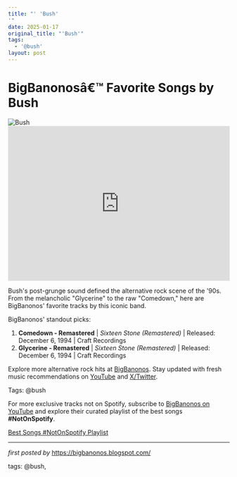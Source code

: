 ```yaml
---
title: "' 'Bush'
'"
date: 2025-01-17
original_title: "'Bush'"
tags:
  - '@bush'
layout: post
---
```

<!-- Title of the Post -->
<h1 >BigBanonosâ€™ Favorite Songs by Bush</h1> <!-- Featured Image -->
<div > <img src="https://i.scdn.co/image/ab6761610000e5ebd209395dc5321f4b5163aed4" alt="Bush">
</div> <!-- Spotify Embed -->
<div > <iframe src="https://open.spotify.com/embed/playlist/0yyg8Hf26Q3Pd2QNVfSDJB?utm_source=generator" width="100%" height="352" frameBorder="0" allowfullscreen="" allow="autoplay; clipboard-write; encrypted-media; fullscreen; picture-in-picture" loading="lazy"></iframe>
</div> <!-- Introductory Text -->
<p >Bush's post-grunge sound defined the alternative rock scene of the '90s. From the melancholic "Glycerine" to the raw "Comedown," here are BigBanonos' favorite tracks by this iconic band.</p> <!-- Song Highlights -->
<div > <p>BigBanonos' standout picks:</p> <ol> <li><strong>Comedown - Remastered</strong> | <em>Sixteen Stone (Remastered)</em> | Released: December 6, 1994 | Craft Recordings</li> <li><strong>Glycerine - Remastered</strong> | <em>Sixteen Stone (Remastered)</em> | Released: December 6, 1994 | Craft Recordings</li> </ol>
</div> <!-- Footer Links -->
<div > <p>Explore more alternative rock hits at <a href="https://bigbanonos.blogspot.com/" target="_blank">BigBanonos</a>. Stay updated with fresh music recommendations on <a href="https://www.youtube.com/@BigBanonos" target="_blank">YouTube</a> and <a href="https://x.com/bigbanonos" target="_blank">X/Twitter</a>.</p>
</div> <!-- Tags -->
<p >Tags: @bush</p>


<!--Subscribe and Playlist Links-->
<div>
    <p>For more exclusive tracks not on Spotify, subscribe to <a href="https://www.youtube.com/@BigBanonos" target="_blank">BigBanonos on YouTube</a> and explore their curated playlist of the best songs <strong>#NotOnSpotify</strong>.</p>
    <p><a href="https://www.youtube.com/playlist?list=PLtuNtuTatqI0kFahUCbtbfenC_ET5O_tr" target="_blank">Best Songs #NotOnSpotify Playlist<br /></a></p></div>

<hr />

<p><em>first posted by</em> <a href="https://bigbanonos.blogspot.com/" rel="noopener" target="_new">https://bigbanonos.blogspot.com/</a></p>

<p>tags: @bush,</p>
